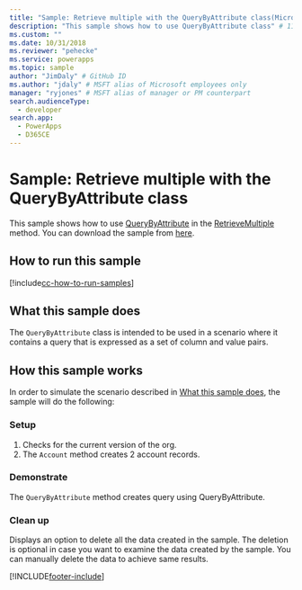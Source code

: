 ```yaml
---
title: "Sample: Retrieve multiple with the QueryByAttribute class(Microsoft Dataverse) | Microsoft Docs" # Intent and product brand in a unique string of 43-59 chars including spaces
description: "This sample shows how to use QueryByAttribute class" # 115-145 characters including spaces. This abstract displays in the search result.
ms.custom: ""
ms.date: 10/31/2018
ms.reviewer: "pehecke"
ms.service: powerapps
ms.topic: sample
author: "JimDaly" # GitHub ID
ms.author: "jdaly" # MSFT alias of Microsoft employees only
manager: "ryjones" # MSFT alias of manager or PM counterpart
search.audienceType: 
  - developer
search.app: 
  - PowerApps
  - D365CE
---
```


# Sample: Retrieve multiple with the QueryByAttribute class



<!-- https://docs.microsoft.com/dynamics365/customer-engagement/developer/org-service/sample-retrieve-multiple-querybyattribute-class -->

This sample shows how to use [QueryByAttribute](/dotnet/api/microsoft.xrm.sdk.query.querybyattribute?view=dynamics-general-ce-9) in the [RetrieveMultiple](/dotnet/api/microsoft.xrm.sdk.iorganizationservice.retrievemultiple?view=dynamics-general-ce-9) method. You can download the sample from [here](https://github.com/Microsoft/PowerApps-Samples/tree/master/cds/orgsvc/C%23/RetrieveMultipleQueryByAttribute).

## How to run this sample

[!include[cc-how-to-run-samples](../../includes/cc-how-to-run-samples.md)]


## What this sample does

The `QueryByAttribute` class is intended to be used in a scenario where it contains a query that is expressed as a set of column and value pairs.

## How this sample works

In order to simulate the scenario described in [What this sample does](#what-this-sample-does), the sample will do the following:

### Setup

1. Checks for the current version of the org.
1. The `Account` method creates 2 account records.

### Demonstrate

The `QueryByAttribute` method creates query using QueryByAttribute.

### Clean up

Displays an option to delete all the data created in the sample. The deletion is optional in case you want to examine the data created by the sample. You can manually delete the data to achieve same results.


[!INCLUDE[footer-include](../../../../includes/footer-banner.md)]
